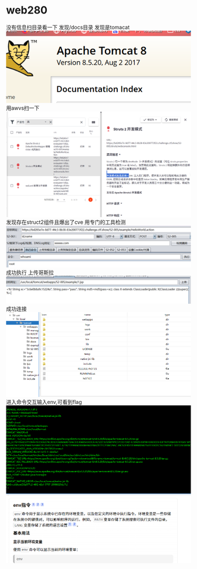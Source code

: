 # web280
没有信息扫目录看一下
发现/docs目录
发现是tomacat
![](vx_images/15835629235012.png)
用awvs扫一下
![](vx_images/36897035574125.png)
发现存在struct2组件且爆出了cve
用专门的工具检测
![](vx_images/512481423008327.png)
成功执行
上传哥斯拉
![](vx_images/117896011222764.png)
成功连接
![](vx_images/317566544239971.png)
进入命令交互输入env,可看到flag
![](vx_images/449297277399419.png)
![](vx_images/91967537860905.png)